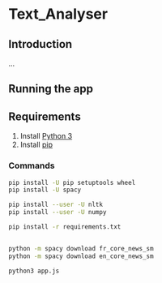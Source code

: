 # Text_Analyser

## Introduction
...


## Running the app

## Requirements

1. Install [Python 3]
2. Install [pip]

### Commands
```sh
pip install -U pip setuptools wheel
pip install -U spacy

pip install --user -U nltk
pip install --user -U numpy

pip install -r requirements.txt


python -m spacy download fr_core_news_sm
python -m spacy download en_core_news_sm
```

```sh
python3 app.js
```

[pip]: <https://pip.pypa.io/en/stable/installing/>
[Python 3]: <https://www.python.org/downloads/>
